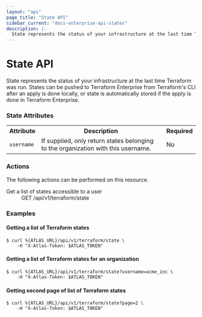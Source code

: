 ```yaml
---
layout: "api"
page_title: "State API"
sidebar_current: "docs-enterprise-api-states"
description: |-
  State represents the status of your infrastructure at the last time Terraform was run.
---
```


# State API

State represents the status of your infrastructure at the last time Terraform was run. States can be pushed to Terraform Enterprise from Terraform's CLI after an apply is done locally, or state is automatically stored if the apply is done in Terraform Enterprise.

### State Attributes

<table class="apidocs">
  <tr>
    <th>Attribute</th>
    <th>Description</th>
    <th>Required</th>
  </tr>
  <tr>
    <td><code>username</code></td>
    <td>If supplied, only return states belonging to the organization with this username.</td>
    <td>No</td>
  </tr>
</table>

### Actions

The following actions can be performed on this resource.

<dl>
  <dt>Get a list of states accessible to a user</dt>
  <dd>GET /api/v1/terraform/state</dd>
</dl>

### Examples

#### Getting a list of Terraform states

    $ curl %{ATLAS_URL}/api/v1/terraform/state \
        -H "X-Atlas-Token: $ATLAS_TOKEN"

#### Getting a list of Terraform states for an organization

    $ curl %{ATLAS_URL}/api/v1/terraform/state?username=acme_inc \
        -H "X-Atlas-Token: $ATLAS_TOKEN"

#### Getting second page of list of Terraform states

    $ curl %{ATLAS_URL}/api/v1/terraform/state?page=2 \
        -H "X-Atlas-Token: $ATLAS_TOKEN"
